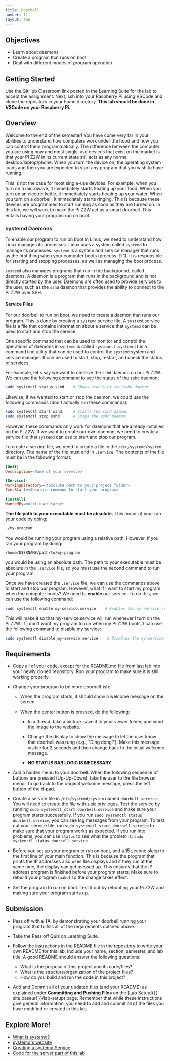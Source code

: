 ```yaml
---
title: Doorbell
number: 11
layout: lab
---
```


## Objectives

- Learn about daemons
- Create a program that runs on boot
- Deal with different modes of program operation

## Getting Started

Use the GitHub Classroom link posted in the Learning Suite for the lab to accept the assignment. Next, ssh into your Raspberry Pi using VSCode and clone the repository in your home directory. **This lab should be done in VSCode on your Raspberry Pi.**

## Overview
Welcome to the end of the semester! You have come very far in your abilities to understand how computers work under the hood and how you can control them programmatically. The difference between the computer you are using now and most single-use devices that exist on the market is that your Pi Z2W in its current state still acts as any normal desktop/laptop/phone. When you turn the device on, the operating system loads and then you are expected to start any program that you wish to have running. 

This is not the case for most single-use devices. For example, when you turn on a microwave, it immediately starts heating up your food. When you turn on an electric kettle, it immediately starts heating up your water. When you turn on a doorbell, it immediately starts ringing. This is because these devices are programmed to start running as soon as they are turned on. In this lab, we will work to make the Pi Z2W act as a smart doorbell. This entails having your program run on boot.

### systemd Daemons
To enable our program to run on boot in Linux, we need to understand how Linux manages its processes. Linux uses a system called `systemd` to manage its processes. `systemd` is a system and service manager that runs as the first thing when your computer boots (process ID 1). It is responsible for starting and stopping processes, as well as managing the boot process. 

`systemd` also manages programs that run in the background, called daemons. A daemon is a program that runs in the background and is not directly started by the user. Daemons are often used to provide services to the user, such as the `sshd` daemon that provides the ability to connect to the Pi Z2W over SSH.

#### Service Files
For our doorbell to run on boot, we need to create a daemon that runs our program. This is done by creating a `systemd` service file. A `systemd` service file is a file that contains information about a service that `systemd` can be used to start and stop the service.

One specific command that can be used to monitor and control the operations of daemons in `systemd` is called `systemctl`. `systemctl` is a command line utility that can be used to control the `systemd` system and service manager. It can be used to start, stop, restart, and check the status of services.

For example, let's say we want to observe the `sshd` daemon on our Pi Z2W. We can use the following command to see the status of the `sshd` daemon:

```bash
sudo systemctl status sshd    # Shows status of the sshd daemon
```

Likewise, if we wanted to start or stop the daemon, we could use the following commands (don't actually run these commands):

```bash
sudo systemctl start sshd     # Starts the sshd daemon
sudo systemctl stop sshd      # Stops the sshd daemon
```

However, these commands only work for daemons that are already installed on the Pi Z2W. If we want to create our own daemon, we need to create a service file that `systemd` can use to start and stop our program.

To create a service file, we need to create a file in the `/etc/systemd/system` directory. The name of the file must end in `.service`. The contents of the file must be in the following format:

```ini
[Unit]
Description=<Name of your service>

[Service]
WorkingDirectory=<Absolute path to your project folder>
ExecStart=<Absolute command to start your program>

[Install]
WantedBy=multi-user.target
```

**The file path to your executable must be absolute.** This means if your ran your code by doing:

```bash
./my-program
```

You would be running your program using a relative path. However, if you ran your program by doing:

```bash
/home/USERNAME/path/to/my-program
```

you would be using an absolute path. The path to your executable must be absolute in the `.service` file, so you must use the second command to run your program.

Once we have created the `.service` file, we can use the commands above to start and stop our program. However, what if I want to start my program when the computer boots? We need to **enable** our service. To do this, we can use the following command:

```bash
sudo systemctl enable my-service.service    # Enables the my-service service
```

This will make it so that my-service.service will run whenever I turn on the Pi Z2W. If I don't want my program to run when my Pi Z2W boots, I can use the following command to disable my service:

```bash
sudo systemctl disable my-service.service    # Disables the my-service service
```

## Requirements
- Copy all of your code, except for the README.md file from last lab into your newly cloned repository. Run your program to make sure it is still working properly.

- Change your program to be more doorbell-ish:

    - When the program starts, it should show a welcome message on the screen.

    - When the center button is pressed, do the following:

        - In a thread, take a picture. save it to your viewer folder, and send the image to the website.

        - Change the display to show the message to let the user know that doorbell was rung (e.g., "Ding dong!"). Make this message visible for 2 seconds and then change back to the initial welcome message.

        - **NO STATUS BAR LOGIC IS NECESSARY**

- Add a hidden menu to your doorbell. When the following sequence of buttons are pressed (Up-Up-Down), take the user to the file browser menu. To go back to the original welcome message, press the left button of the d-pad.

- Create a service file in `/etc/systemd/system` named `doorbell.service`. You will need to create the file with `sudo` privileges. Test the service by running `sudo systemctl start doorbell.service` and make sure your program starts successfully. If you run `sudo systemctl status doorbell.service`, you can see log messages from your program. To test out your service file, run `sudo systemctl start doorbell.service` to make sure that your program works as expected. If you run into problems, you can use `status` to see what the problem is: `sudo systemctl status doorbell.service`

- Before you set up your program to run on boot, add a 15 second sleep to the first line of your main function. This is because the program that prints the IP addresses also uses the displays and if they run at the same time, the display can get messed up. This ensures that the IP address program is finished before your program starts. Make sure to rebuild your program (`make`) so the change takes effect.

- Set the program to run on boot. Test it out by rebooting your Pi Z2W and making sure your program starts up.


## Submission

- Pass off with a TA, by demonstrating your doorbell running your program that fulfills all of the requirements outlined above.

- Take the Pass off Quiz on Learning Suite.

- Follow the instructions in the README file in the repository to write your own README for this lab. Include your name, section, semester, and lab title. A good README should answer the following questions:
  - What is the purpose of this project and its code/files?
  - What is the structure/organization of the project files?
  - How do you build and run the code in this project?

- Add and Commit all of your updated files (and your README) as explained under **Committing and Pushing Files** on the [Lab Setup]({{ site.baseurl }}/lab-setup) page. Remember that while these instructions give general information, you need to add and commit all of the files you have modified or created in this lab. 


## Explore More!

- [What is systemd?](https://en.wikipedia.org/wiki/Systemd)
- [systemd's website](https://systemd.io/)
- [Creating a systemd Service](https://medium.com/@benmorel/creating-a-linux-service-with-systemd-611b5c8b91d6)
- [Code for the server part of this lab](https://github.com/byu-ecen-224-classroom/client_server)
